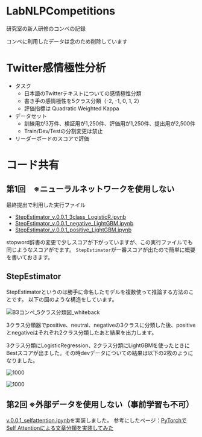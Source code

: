 # LabNLPCompetitions
研究室の新人研修のコンペの記録

コンペに利用したデータは念のため削除しています

# Twitter感情極性分析

- タスク
    - 日本語のTwitterテキストについての感情極性分類
    - 書き手の感情極性を5クラス分類（-2, -1, 0, 1, 2）
    - 評価指標は Quadratic Weighted Kappa
- データセット
    - 訓練用が3万件、検証用が1,250件、評価用が1,250件、提出用が2,500件
    - Train/Dev/Testの分割変更は禁止
- リーダーボードのスコアで評価

# コード共有
## 第1回　※ニューラルネットワークを使用しない
最終提出で利用した実行ファイル

- [StepEstimator_v.0.0.1_3class_LogisticR.ipynb](https://github.com/suzuhiki/lab-competition-01/blob/main/01/StepEstimator_v.0.0.1_3class_LogisticR.ipynb)
- [StepEstimator_v.0.0.1_negative_LightGBM.ipynb](https://github.com/suzuhiki/lab-competition-01/blob/main/01/StepEstimator_v.0.0.1_negative_LightGBM.ipynb)
- [StepEstimator_v.0.0.1_positive_LightGBM.ipynb](https://github.com/suzuhiki/lab-competition-01/blob/main/01/StepEstimator_v.0.0.1_positive_LightGBM.ipynb)

stopword辞書の変更で少しスコアが下がっていますが、この実行ファイルでも同じようなスコアがでます。
```StepEstimator```が一番スコアが出たので簡単に概要を書いておきます。

## StepEstimator
StepEstimatorというのは勝手に命名したモデルを複数使って推論する方法のことです。
以下の図のような構造をしています。

![B3コンペ_5クラス分類図_whiteback](https://user-images.githubusercontent.com/82814541/209739575-1eae98e8-daa5-45e6-bd80-23b21a8829db.png)

3クラス分類器でpositive、neutral、negativeの3クラスに分類した後、positiveとnegativeはそれぞれ2クラス分類したあと結果を出力します。

3クラス分類にLogisticRegression、2クラス分類にLightGBMを使ったときにBestスコアが出ました。その時devデータについての結果は以下の2枚のようになりました。

![1000](https://user-images.githubusercontent.com/82814541/209740318-3b168d98-c01a-4ca1-b7c2-2a49fc8ac4dd.png)

![1000](https://user-images.githubusercontent.com/82814541/209740326-e2704fce-29bc-4440-8b96-bb9648624867.png)

## 第2回 ※外部データを使用しない（事前学習も不可）
[v.0.0.1_selfattention.ipynb](02/script/v.0.0.1_selfattention.ipynb)を実装しました。
参考にしたページ：[PyTorchでSelf Attentionによる文章分類を実装してみた](https://qiita.com/m__k/items/98ff5fb4a4cb4e1eba26)
